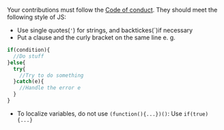 Your contributions must follow the [Code of conduct](CODE_OF_CONDUCT.md). They should meet the following style of JS:
 - Use single quotes(`'`) for strings, and backtickes(\`)if necessary
 - Put a clause and the curly bracket on the same line e. g.
 ```javascript
 if(condition){
   //Do stuff
 }else{
   try{
     //Try to do something
   }catch(e){
     //Handle the error e
   }
 }
 ```
 - To localize variables, do not use `(function(){...})()`: Use `if(true){...}`
